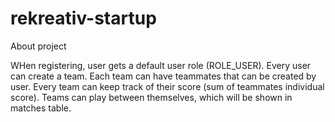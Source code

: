 # rekreativ-startup

About project

WHen registering, user gets a default user role (ROLE_USER). Every user can create a team. Each team can have teammates that can be created by user. Every team can keep track of their score (sum of teammates individual score). Teams can play between themselves, which will be shown in matches table.